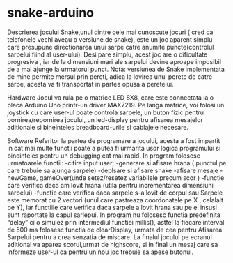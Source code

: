 # snake-arduino

Descrierea jocului
Snake,unul dintre cele mai cunoscute jocuri ( cred ca  telefonele vechi aveau o versiune de snake), este un joc aparent simplu care presupune directionarea unui sarpe catre anumite puncte(controlul sarpelui fiind al user-ului). Desi pare simplu, acest joc are o dificultate progresiva , iar de la dimensiuni mari ale sarpelui devine aproape imposibil de a mai ajunge la urmatorul punct. Nota: versiunea de Snake implementata de mine permite mersul prin pereti, adica la lovirea unui perete de catre sarpe, acesta va fi transportat in partea opusa a peretelui.

Hardware 
Jocul va rula pe o matrice LED 8X8, care este connectata la o placa Arduino Uno printr-un driver MAX7219. Pe langa matrice, voi folosi un joystick cu care user-ul poate controla sarpele, un buton fizic pentru pornirea/repornirea jocului, un led-display pentru afisarea mesajelor aditionale si bineinteles breadboard-urile si cablajele necesare.


Software
Referitor la partea de programare a jocului, acesta a fost impartit in cat mai multe functii poate a putea fi urmarita usor logica programului si bineinteles pentru un debugging cat mai rapid. In program folosesc urmatoarele functii:
-citire input user;
-generare si afisare hrana ( punctul pe care trebuie sa ajunga sarpele)
-deplsare si afisare snake
-afisare mesaje
-newGame, gameOver(unde setez/resetez variabilele precum scor )
-functie care verifica daca am lovit hrana (utila pentru incrementarea dimensiunii sarpelui)
-functie care verifica daca sarpele s-a lovit de corpul sau
Sarpele este memorat cu 2 vectori (unul care pastreaza coordonatele pe X , celalalt pe Y), iar functiile care verifica daca sarpele a lovit hrana sau pe el insusi sunt raportate la capul sarlepui. In program nu folosesc functia predefinita “delay” ci o simulez prin intermediul functiei millis(), astfel la fiecare interval de 500 ms folosesc functia de clearDisplay, urmata de cea pentru Afisarea Sarpelui pentru a crea senzatia de miscare. La finalul jocului pe ecranul aditional va aparea scorul,urmat de highscore, si in final un mesaj care sa informeze user-ul ca pentru un nou joc trebuie sa apese butonul.


